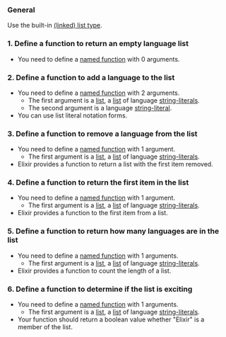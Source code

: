 ### General

Use the built-in [(linked) list type][list].

### 1. Define a function to return an empty language list

- You need to define a [named function][named-function] with 0 arguments.

### 2. Define a function to add a language to the list

- You need to define a [named function][named-function] with 2 arguments.
  - The first argument is a [list][list], a [list][list] of language [string-literals][string].
  - The second argument is a language [string-literal][string].
- You can use list literal notation forms.

### 3. Define a function to remove a language from the list

- You need to define a [named function][named-function] with 1 argument.
  - The first argument is a [list][list], a [list][list] of language [string-literals][string].
- Elixir provides a function to return a list with the first item removed.

### 4. Define a function to return the first item in the list

- You need to define a [named function][named-function] with 1 argument.
  - The first argument is a [list][list], a [list][list] of language [string-literals][string].
- Elixir provides a function to the first item from a list.

### 5. Define a function to return how many languages are in the list

- You need to define a [named function][named-function] with 1 arguments.
  - The first argument is a [list][list], a [list][list] of language [string-literals][string].
- Elixir provides a function to count the length of a list.

### 6. Define a function to determine if the list is exciting

- You need to define a [named function][named-function] with 1 arguments.
  - The first argument is a [list][list], a [list][list] of language [string-literals][string].
- Your function should return a boolean value whether "Elixir" is a member of the list.

[list]: https://elixir-lang.org/getting-started/basic-types.html#linked-lists
[named-function]: https://elixir-lang.org/getting-started/modules-and-functions.html#named-functions
[string]: https://elixir-lang.org/getting-started/basic-types.html#strings
